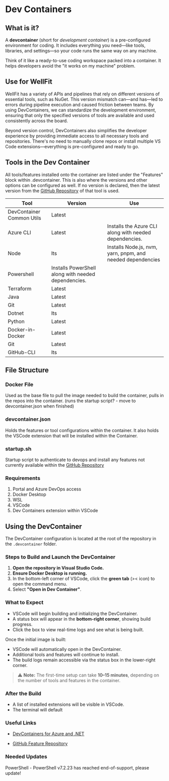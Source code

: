 # Dev Containers

## What is it?

A **devcontainer** (short for *development container*) is a pre-configured environment for coding. It includes everything you need—like tools, libraries, and settings—so your code runs the same way on any machine.

Think of it like a ready-to-use coding workspace packed into a container. It helps developers avoid the "it works on my machine" problem.

## Use for WellFit

WellFit has a variety of APIs and pipelines that rely on different versions of essential tools, such as NuGet. This version mismatch can—and has—led to errors during pipeline execution and caused friction between teams. By using DevContainers, we can standardize the development environment, ensuring that only the specified versions of tools are available and used consistently across the board.

Beyond version control, DevContainers also simplifies the developer experience by providing immediate access to all necessary tools and repositories. There's no need to manually clone repos or install multiple VS Code extensions—everything is pre-configured and ready to go.

## Tools in the Dev Container

All tools/features installed onto the container are listed under the "Features" block within .devcontainer. This is also where the versions and other options can be configured as well. If no version is declared, then the latest version from the [GitHub Repository](https://github.com/devcontainers/features) of that tool is used.

| Tool  | Version | Use |
| ------------- | ------------- | ------------- |
| DevContainer Common Utils  | Latest  | |
| Azure CLI  | Latest  | Installs the Azure CLI along with needed dependencies. |
| Node | lts  | Installs Node.js, nvm, yarn, pnpm, and needed dependencies |
| Powershell  | Installs PowerShell along with needed dependencies. | |
| Terraform  | Latest  | |
| Java  | Latest  | |
| Git  | Latest  | |
| Dotnet  | lts  | |
| Python | Latest  | |
| Docker-in-Docker  | Latest  | |
| Git  | Latest  | |
| GitHub-CLI | lts  | |

## File Structure

### Docker File

Used as the base file to pull the image needed to build the container, pulls in the repos into the container. (runs the startup script? - move to devcontainer.json when finished)

### devcontainer.json

Holds the features or tool configurations within the container. It also holds the VSCode extension that will be installed within the Container.

### startup.sh

Startup script to authenticate to devops and install any features not currently available within the [GitHub Repository](https://github.com/devcontainers/features)

### Requirements

1) Portal and Azure DevOps access
2) Docker Desktop
3) WSL
4) VSCode
5) Dev Containers extension within VSCode

## Using the DevContainer

The DevContainer configuration is located at the root of the repository in the `.devcontainer` folder.

### Steps to Build and Launch the DevContainer

1. **Open the repository in Visual Studio Code.**
2. **Ensure Docker Desktop is running.**
3. In the bottom-left corner of VSCode, click the **green tab** (>< icon) to open the command menu.
4. Select **"Open in Dev Container"**.

### What to Expect

- VSCode will begin building and initializing the DevContainer.
- A status box will appear in the **bottom-right corner**, showing build progress.
- Click the box to view real-time logs and see what is being built.

Once the initial image is built:

- VSCode will automatically open in the DevContainer.
- Additional tools and features will continue to install.
- The build logs remain accessible via the status box in the lower-right corner.

> ⚠️ **Note:** The first-time setup can take **10–15 minutes**, depending on the number of tools and features in the container.

### After the Build

- A list of installed extensions will be visible in VSCode.
- The terminal will default

### Useful Links

- [DevContainers for Azure and .NET](https://dev.to/azure/devcontainers-for-azure-and-net-5942)

- [GitHub Feature Repository](https://github.com/devcontainers/features)

### Needed Updates

PowerShell - PowerShell v7.2.23 has reached end-of-support, please update!